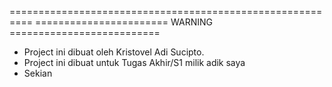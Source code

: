 ==========================================================
======================= WARNING ==========================
* Project ini dibuat oleh Kristovel Adi Sucipto.
* Project ini dibuat untuk Tugas Akhir/S1 milik adik saya
* Sekian
